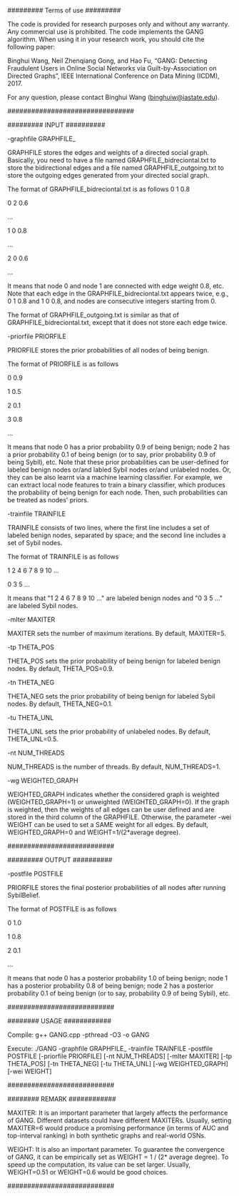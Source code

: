 ######### Terms of use #########

The code is provided for research purposes only and without any warranty. Any commercial use is prohibited. The code implements the GANG algorithm. When using it in your research work, you should cite the following paper:

Binghui Wang, Neil Zhenqiang Gong, and Hao Fu, “GANG: Detecting Fraudulent Users in Online Social Networks via Guilt-by-Association on Directed Graphs”, IEEE International Conference on Data Mining (ICDM), 2017.

For any question, please contact Binghui Wang (binghuiw@iastate.edu).

################################

######### INPUT ##########

-graphfile GRAPHFILE_ 

GRAPHFILE stores the edges and weights of a directed social graph. Basically, you need to have a file named GRAPHFILE_bidreciontal.txt to store the bidirectional edges and a file named GRAPHFILE_outgoing.txt to store the outgoing edges generated from your directed social graph. 

The format of GRAPHFILE_bidreciontal.txt is as follows
0 1 0.8 

0 2 0.6

... 

1 0 0.8 

... 

2 0 0.6 

... 

It means that node 0 and node 1 are connected with edge weight 0.8, etc. Note that each edge in the GRAPHFILE_bidreciontal.txt appears twice, e.g., 0 1 0.8 and 1 0 0.8, and nodes are consecutive integers starting from 0.

The format of GRAPHFILE_outgoing.txt is similar as that of GRAPHFILE_bidreciontal.txt, except that it does not store each edge twice. 


-priorfile PRIORFILE 

PRIORFILE stores the prior probabilities of all nodes of being benign. 

The format of PRIORFILE is as follows 

0 0.9 

1 0.5 

2 0.1 

3 0.8 

...

It means that node 0 has a prior probability 0.9 of being benign; node 2 has a prior probability 0.1 of being benign (or to say, prior probability 0.9 of being Sybil), etc. Note that these prior probabilities can be user-defined for labeled benign nodes or/and labled Sybil nodes or/and unlabeled nodes. Or, they can be also learnt via a machine learning classifier. For example, we can extract local node features to train a binary classifier, which produces the probability of being benign for each node. Then, such probabilities can be treated as nodes' priors.

-trainfile TRAINFILE 

TRAINFILE consists of two lines, where the first line includes a set of labeled benign nodes, separated by space; and the second line includes a set of Sybil nodes. 

The format of TRAINFILE is as follows 

1 2 4 6 7 8 9 10 ... 

0 3 5 ... 

It means that "1 2 4 6 7 8 9 10 ..." are labeled benign nodes and "0 3 5 ..." are labeled Sybil nodes.

-mIter MAXITER 

MAXITER sets the number of maximum iterations. By default, MAXITER=5.

-tp THETA_POS 

THETA_POS sets the prior probability of being benign for labeled benign nodes. By default, THETA_POS=0.9.

-tn THETA_NEG 

THETA_NEG sets the prior probability of being benign for labeled Sybil nodes. By default, THETA_NEG=0.1.

-tu THETA_UNL 

THETA_UNL sets the prior probability of unlabeled nodes. By default, THETA_UNL=0.5.

-nt NUM_THREADS 

NUM_THREADS is the number of threads. By default, NUM_THREADS=1.

-wg WEIGHTED_GRAPH 

WEIGHTED_GRAPH indicates whether the considered graph is weighted (WEIGHTED_GRAPH=1) or unweighted (WEIGHTED_GRAPH=0). If the graph is weighted, then the weights of all edges can be user defined and are stored in the third column of the GRAPHFILE.
Otherwise, the parameter -wei WEIGHT can be used to set a SAME weight for all edges. 
By default, WEIGHTED_GRAPH=0 and WEIGHT=1/(2*average degree).

###########################

######### OUTPUT ##########

-postfile POSTFILE 

PRIORFILE stores the final posterior probabilities of all nodes after running SybilBelief. 

The format of POSTFILE is as follows 

0 1.0 

1 0.8 

2 0.1 

...

It means that node 0 has a posterior probability 1.0 of being benign; node 1 has a posterior probability 0.8 of being benign; node 2 has a posterior probability 0.1 of being benign (or to say, probability 0.9 of being Sybil), etc. 

###########################

######## USAGE ############

Compile: g++ GANG.cpp -pthread -O3 -o GANG 

Execute: ./GANG -graphfile GRAPHFILE_ -trainfile TRAINFILE -postfile POSTFILE [-priorfile PRIORFILE] [-nt NUM_THREADS] [-mIter MAXITER] [-tp THETA_POS] [-tn THETA_NEG] [-tu THETA_UNL] [-wg WEIGHTED_GRAPH] [-wei WEIGHT]

###########################


######## REMARK ############

MAXITER: It is an important parameter that largely affects the performance of GANG. Different datasets could have different MAXITERs. Usually, setting MAXITER=6 would produce a promising performance (in terms of AUC and top-interval ranking) in both synthetic graphs and real-world OSNs. 

WEIGHT: It is also an important parameter. To guarantee the convergence of GANG, it can be empirically set as  WEIGHT = 1 / (2* average degree). To speed up the computation, its value can be set larger. Usually, WEIGHT=0.51 or WEIGHT=0.6 would be good choices.

###########################




